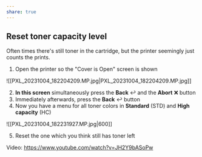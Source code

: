 ```yaml
---
share: true
---
```


## Reset toner capacity level

Often times there's still toner in the cartridge, but the printer seemingly just counts the prints.

1. Open the printer so the "Cover is Open" screen is shown

![[PXL_20231004_182204209.MP.jpg|PXL_20231004_182204209.MP.jpg]]

2. **In this screen** simultaneously press the **Back** ↩️ and the **Abort** ❌ button
3. Immediately afterwards, press the **Back** ↩️ button
4. Now you have a menu for all toner colors in **Standard** (STD) and **High capacity** (HC)  

![[PXL_20231004_182231927.MP.jpg|600]]

5. Reset the one which you think still has toner left

Video: <https://www.youtube.com/watch?v=JH2Y9bASoPw>
